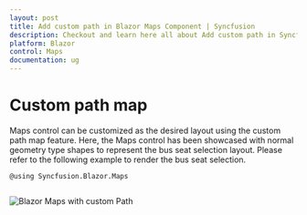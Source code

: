 ```yaml
---
layout: post
title: Add custom path in Blazor Maps Component | Syncfusion
description: Checkout and learn here all about Add custom path in Syncfusion Blazor Maps component and more.
platform: Blazor
control: Maps
documentation: ug
---
```


# Custom path map

Maps control can be customized as the desired layout using the custom path map feature. Here, the Maps control has been showcased with normal geometry type shapes to represent the bus seat selection layout. Please refer to the following example to render the bus seat selection.

```cshtml
@using Syncfusion.Blazor.Maps


```

![Blazor Maps with custom Path](./images/blazor-maps-custom-path.gif)